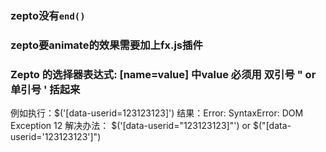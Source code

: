 ### zepto没有`end()`

### zepto要animate的效果需要加上fx.js插件

### Zepto 的选择器表达式: [name=value]  中value 必须用 双引号 "  or 单引号 ' 括起来

  例如执行：$('[data-userid=123123123]')
         结果：Error: SyntaxError: DOM Exception 12
  解决办法： $('[data-userid="123123123]"') or $("[data-userid='123123123']")
